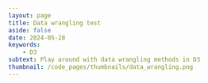 ```yaml
---
layout: page
title: Data wrangling test
aside: false
date: 2024-05-28
keywords:
    - D3
subtext: Play around with data wrangling methods in D3
thumbnail: /code_pages/thumbnails/data_wrangling.png
---
```




<script setup>
import dataWranglingTest from "/components/graphs/dataWranglingTest.vue";
</script>

<FigureTitle/>
<D3PlotContainer>
<dataWranglingTest />
</D3PlotContainer>

